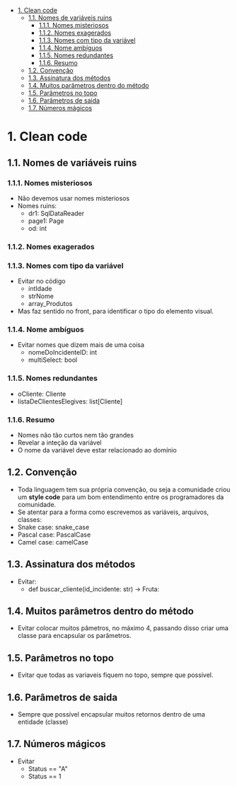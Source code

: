 - [1. Clean code](#1-clean-code)
  - [1.1. Nomes de variáveis ruins](#11-nomes-de-variáveis-ruins)
    - [1.1.1. Nomes misteriosos](#111-nomes-misteriosos)
    - [1.1.2. Nomes exagerados](#112-nomes-exagerados)
    - [1.1.3. Nomes com tipo da variável](#113-nomes-com-tipo-da-variável)
    - [1.1.4. Nome ambíguos](#114-nome-ambíguos)
    - [1.1.5. Nomes redundantes](#115-nomes-redundantes)
    - [1.1.6. Resumo](#116-resumo)
  - [1.2. Convenção](#12-convenção)
  - [1.3. Assinatura dos métodos](#13-assinatura-dos-métodos)
  - [1.4. Muitos parâmetros dentro do método](#14-muitos-parâmetros-dentro-do-método)
  - [1.5. Parâmetros no topo](#15-parâmetros-no-topo)
  - [1.6. Parâmetros de saida](#16-parâmetros-de-saida)
  - [1.7. Números mágicos](#17-números-mágicos)


# 1. Clean code

## 1.1. Nomes de variáveis ruins

### 1.1.1. Nomes misteriosos

- Não devemos usar nomes misteriosos
- Nomes ruins:
  - dr1: SqlDataReader
  - page1: Page
  - od: int

### 1.1.2. Nomes exagerados

### 1.1.3. Nomes com tipo da variável

- Evitar no código
  - intIdade
  - strNome
  - array_Produtos
- Mas faz sentido no front, para identificar o tipo do elemento visual.

### 1.1.4. Nome ambíguos

- Evitar nomes que dizem mais de uma coisa
  - nomeDoIncidenteID: int
  - multiSelect: bool

### 1.1.5. Nomes redundantes

  - oCliente: Cliente
  - listaDeClientesElegives: list[Cliente]

### 1.1.6. Resumo

- Nomes não tão curtos nem tão grandes
- Revelar a inteção da variável
- O nome da variável deve estar relacionado ao domínio

## 1.2. Convenção

- Toda linguagem tem sua própria convenção, ou seja a comunidade criou um **style code** para um bom entendimento entre os programadores da comunidade.
- Se atentar para a forma como escrevemos as variáveis, arquivos, classes:
- Snake case: snake_case
- Pascal case: PascalCase
- Camel case: camelCase

## 1.3. Assinatura dos métodos

- Evitar:
  - def buscar_cliente(id_incidente: str) -> Fruta:


## 1.4. Muitos parâmetros dentro do método

- Evitar colocar muitos pâmetros, no máximo 4, passando disso criar uma classe para encapsular os parâmetros.

## 1.5. Parâmetros no topo

- Evitar que todas as variaveis fiquem no topo, sempre que possivel.

## 1.6. Parâmetros de saida

- Sempre que possível encapsular muitos retornos dentro de uma entidade (classe)

## 1.7. Números mágicos

- Evitar
  - Status == "A"
  - Status == 1
